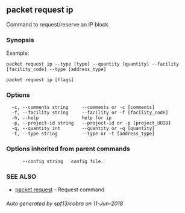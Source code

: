 ## packet request ip

Command to request/reserve an IP block

### Synopsis

Example:
	
	packet request ip --type [type] --quantity [quantity] --facility [facility_code] --type [address_type]
	

```
packet request ip [flags]
```

### Options

```
  -c, --comments string     --comments or -c [comments]
  -f, --facility string     --facility or -f [facility_code]
  -h, --help                help for ip
  -p, --project-id string   --project-id or -p [project_UUID]
  -q, --quantity int        --quantity or -q [quantity]
  -t, --type string         --type or -t [address_type]
```

### Options inherited from parent commands

```
      --config string   config file.
```

### SEE ALSO

* [packet request](packet_request.md)	 - Request command

###### Auto generated by spf13/cobra on 11-Jun-2018
